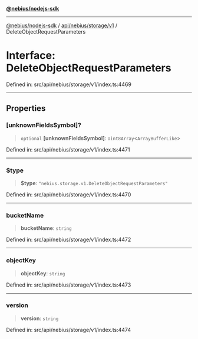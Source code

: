[**@nebius/nodejs-sdk**](../../../../../README.md)

---

[@nebius/nodejs-sdk](../../../../../README.md) / [api/nebius/storage/v1](../README.md) / DeleteObjectRequestParameters

# Interface: DeleteObjectRequestParameters

Defined in: src/api/nebius/storage/v1/index.ts:4469

---

## Properties

### \[unknownFieldsSymbol\]?

> `optional` **\[unknownFieldsSymbol\]**: `Uint8Array`\<`ArrayBufferLike`\>

Defined in: src/api/nebius/storage/v1/index.ts:4471

---

### $type

> **$type**: `"nebius.storage.v1.DeleteObjectRequestParameters"`

Defined in: src/api/nebius/storage/v1/index.ts:4470

---

### bucketName

> **bucketName**: `string`

Defined in: src/api/nebius/storage/v1/index.ts:4472

---

### objectKey

> **objectKey**: `string`

Defined in: src/api/nebius/storage/v1/index.ts:4473

---

### version

> **version**: `string`

Defined in: src/api/nebius/storage/v1/index.ts:4474
